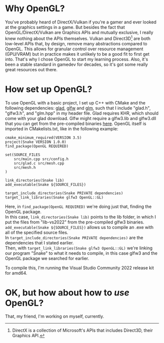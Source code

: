 # Why OpenGL?

You've probably heard of DirectX/Vulkan if you're a gamer and ever looked at the graphics settings in a game. But besides the fact that OpenGL/DirectX/Vulkan are Graphics APIs and mutually exclusive, I really knew nothing about the APIs themselves. 
Vulkan and Direct3D[^1] are both low-level APIs that, by design, remove many abstractions compared to OpenGL. This allows for granular control over resource management (GPU/VRAM) but in practice makes it unlikely to be a good fit to first get into. That's why I chose OpenGL to start my learning process. Also, it's been a stable standard in gamedev for decades, so it's got some really great resources out there.

[^1]: DirectX is a collection of Microsoft's APIs that includes Direct3D, their Graphics API.

# How set up OpenGL?

To use OpenGL with a basic project, I set up C++ with CMake and the following dependencies: [glad](https://glad.dav1d.de), [glfw](https://www.glfw.org/download) and [glm](https://github.com/g-truc/glm/releases), such that I include "glad.h", "glfw3.h", and "glm.hpp" in my header file.
Glad requires KHR, which should come with your glad download. Glfw might require a glfw3.lib and glfw3.dll that you can get from the pre-compiled binaries [here](https://www.glfw.org/download).
OpenGL itself is imported in CMakelists.txt, like in the following example:
```
cmake_minimum_required(VERSION 3.5)
project(Snake VERSION 1.0.0)
find_package(OpenGL REQUIRED)

set(SOURCE_FILES 
    src/main.cpp src/config.h 
    src/glad.c src/mesh.cpp 
    src/mesh.h
)

link_directories(Snake lib)
add_executable(Snake ${SOURCE_FILES})

target_include_directories(Snake PRIVATE dependencies)
target_link_libraries(Snake glfw3 OpenGL::GL)
```
Here, in ```find_package(OpenGL REQUIRED)``` we're doing just that, finding the OpenGL package. <br>
In this case, ```link_directories(Snake lib)``` points to the lib folder, in which I put the files from "lib-vs2022" from the pre-compiled glfw3 binaries.
```add_executable(Snake ${SOURCE_FILES})``` allows us to compile an .exe with all of the specified source files. <br>
In ```target_include_directories(Snake PRIVATE dependencies)``` are the dependencies that I stated earlier. <br>
Then, with ```target_link_libraries(Snake glfw3 OpenGL::GL)``` we're linking our program "Snake" to what it needs to compile, in this case glfw3 and the OpenGL package we searched for earlier.

To compile this, I'm running the Visual Studio Community 2022 release kit for amd64.

# OK, but how about how to *use* OpenGL?

That, my friend, I'm working on myself, currently.
